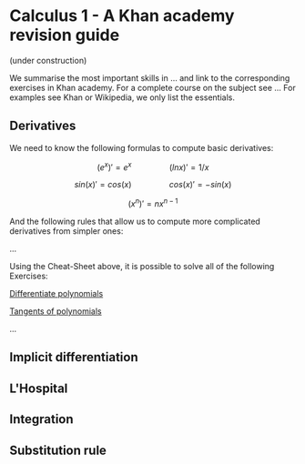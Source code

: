 # Calculus 1 - A Khan academy revision guide

(under construction)

We summarise the most important skills in ... and link to the corresponding exercises in Khan academy. For a complete course on the subject see ... For examples see Khan or Wikipedia, we only list the essentials.

## Derivatives

We need to know the following formulas to compute basic derivatives:

$$(e^x)' = e^x
\quad\quad\quad\quad
(ln x)' = 1/x
$$

$$ sin(x)' = cos(x)
\quad\quad\quad\quad 
cos(x)' = - sin(x)
$$

$$(x^n)' = n x^{n-1}$$

And the following rules that allow us to compute more complicated derivatives from simpler ones:

...

Using the Cheat-Sheet above, it is possible to solve all of the following  Exercises:

[Differentiate polynomials](https://www.khanacademy.org/math/ap-calculus-ab/ab-differentiation-1-new/ab-2-6b/e/power-rule-basic) 

[Tangents of polynomials](https://www.khanacademy.org/math/ap-calculus-ab/ab-differentiation-1-new/ab-2-6b/e/tangents-of-polynomials)

...

## Implicit differentiation

## L'Hospital

## Integration

## Substitution rule

